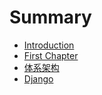 # Summary

* [Introduction](README.md)
* [First Chapter](chapter1.md)
* [体系架构](ti-xi-jia-gou.md)
* [Django](django.md)

